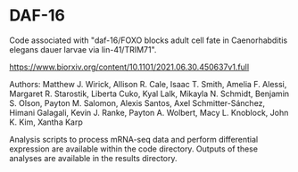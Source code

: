 # DAF-16

Code associated with "daf-16/FOXO blocks adult cell fate in Caenorhabditis elegans dauer larvae via lin-41/TRIM71".

https://www.biorxiv.org/content/10.1101/2021.06.30.450637v1.full

Authors: Matthew J. Wirick, Allison R. Cale, Isaac T. Smith, Amelia F. Alessi, Margaret R. Starostik, Liberta Cuko, Kyal Lalk, Mikayla N. Schmidt, Benjamin S. Olson, Payton M. Salomon, Alexis Santos, Axel Schmitter-Sánchez, Himani Galagali, Kevin J. Ranke, Payton A. Wolbert, Macy L. Knoblock, John K. Kim, Xantha Karp

Analysis scripts to process mRNA-seq data and perform differential expression are available within the code directory. Outputs of these analyses are available in the results directory.
